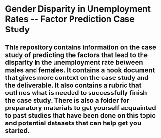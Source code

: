 # Gender Disparity in Unemployment Rates -- Factor Prediction Case Study 

## This repository contains information on the case study of predicting the factors that lead to the disparity in the unemployment rate between males and females. It contains a hook document that gives more context on the case study and the deliverable. It also contains a rubric that outlines what is needed to successfully finish the case study. There is also a folder for preparatory materials to get yourself acquainted to past studies that have been done on this topic and potential datasets that can help get you started. 
